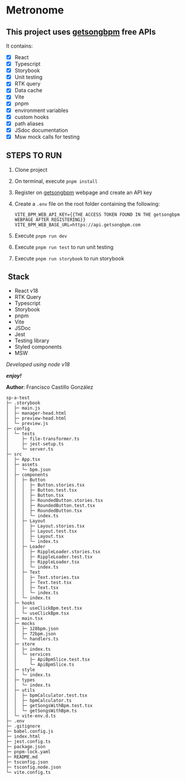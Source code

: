 # Metronome

## This project uses [getsongbpm](https://getsongbpm.com/) free APIs

It contains:

- [X] React
- [X] Typescript
- [X] Storybook
- [X] Unit testing
- [X] RTK query
- [X] Data cache
- [X] Vite
- [X] pnpm
- [X] environment variables
- [X] custom hooks
- [X] path aliases
- [X] JSdoc documentation
- [X] Msw mock calls for testing

## STEPS TO RUN

1. Clone project
2. On terminal, execute `pnpm install`
3. Register on [getsongbpm](https://getsongbpm.com/api) webpage and create an API key
4. Create a `.env` file on the root folder containing the following:

    ```text
    VITE_BPM_WEB_API_KEY={{THE ACCESS TOKEN FOUND IN THE getsongbpm WEBPAGE AFTER REGISTERING}}
    VITE_BPM_WEB_BASE_URL=https://api.getsongbpm.com
    ```

5. Execute `pnpm run dev`
6. Execute `pnpm run test` to run unit testing
7. Execute `pnpm run storybook` to run storybook

##  Stack

- React v18
- RTK Query
- Typescript
- Storybook
- pnpm
- Vite
- JSDoc
- Jest
- Testing library
- Styled components
- MSW

*Developed using node v18*

***enjoy!***

**Author**: Francisco Castillo González

```text
sp-a-test
├─ .storybook
│  ├─ main.js
│  ├─ manager-head.html
│  ├─ preview-head.html
│  └─ preview.js
├─ config
│  └─ tests
│     ├─ file-transformer.ts
│     ├─ jest-setup.ts
│     └─ server.ts
├─ src
│  ├─ App.tsx
│  ├─ assets
│  │  └─ bpm.json
│  ├─ components
│  │  ├─ Button
│  │  │  ├─ Button.stories.tsx
│  │  │  ├─ Button.test.tsx
│  │  │  ├─ Button.tsx
│  │  │  ├─ RoundedButton.stories.tsx
│  │  │  ├─ RoundedButton.test.tsx
│  │  │  ├─ RoundedButton.tsx
│  │  │  └─ index.ts
│  │  ├─ Layout
│  │  │  ├─ Layout.stories.tsx
│  │  │  ├─ Layout.test.tsx
│  │  │  ├─ Layout.tsx
│  │  │  └─ index.ts
│  │  ├─ Loader
│  │  │  ├─ RippleLoader.stories.tsx
│  │  │  ├─ RippleLoader.test.tsx
│  │  │  ├─ RippleLoader.tsx
│  │  │  └─ index.ts
│  │  ├─ Text
│  │  │  ├─ Text.stories.tsx
│  │  │  ├─ Text.test.tsx
│  │  │  ├─ Text.tsx
│  │  │  └─ index.ts
│  │  └─ index.ts
│  ├─ hooks
│  │  ├─ useClickBpm.test.tsx
│  │  └─ useClickBpm.tsx
│  ├─ main.tsx
│  ├─ mocks
│  │  ├─ 128bpm.json
│  │  ├─ 72bpm.json
│  │  └─ handlers.ts
│  ├─ store
│  │  ├─ index.ts
│  │  └─ services
│  │     ├─ ApiBpmSlice.test.tsx
│  │     └─ ApiBpmSlice.ts
│  ├─ style
│  │  └─ index.ts
│  ├─ types
│  │  └─ index.ts
│  ├─ utils
│  │  ├─ bpmCalculator.test.tsx
│  │  ├─ bpmCalculator.ts
│  │  ├─ getSongsWithBpm.test.tsx
│  │  └─ getSongsWithBpm.ts
│  └─ vite-env.d.ts
├─ .env
├─ .gitignore
├─ babel.config.js
├─ index.html
├─ jest.config.ts
├─ package.json
├─ pnpm-lock.yaml
├─ README.md
├─ tsconfig.json
├─ tsconfig.node.json
└─ vite.config.ts
```
